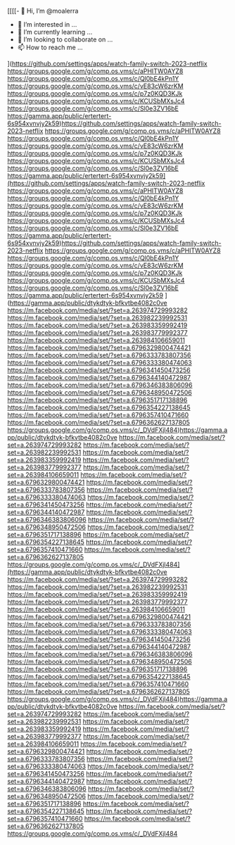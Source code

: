 [[[[- 👋 Hi, I’m @moalerra
- 👀 I’m interested in ...
- 🌱 I’m currently learning ...
- 💞️ I’m looking to collaborate on ...
- 📫 How to reach me ...

<!---
moalerra/moalerra is a ✨ special ✨ repository because its `README.md` (this file) appears on your GitHub profile.
You can click the Preview link to take a look at your changes.
--->
](https://github.com/settings/apps/watch-family-switch-2023-netflix
https://groups.google.com/g/comp.os.vms/c/aPHITW0AYZ8
https://groups.google.com/g/comp.os.vms/c/Ql0bE4kPn1Y
https://groups.google.com/g/comp.os.vms/c/vE83cW6zrKM
https://groups.google.com/g/comp.os.vms/c/p7z0KQD3KJk
https://groups.google.com/g/comp.os.vms/c/KCUSbMXsJc4
https://groups.google.com/g/comp.os.vms/c/Sl0e3ZV16bE
https://gamma.app/public/ertertert-6s954xvnvjy2k59)https://github.com/settings/apps/watch-family-switch-2023-netflix
https://groups.google.com/g/comp.os.vms/c/aPHITW0AYZ8
https://groups.google.com/g/comp.os.vms/c/Ql0bE4kPn1Y
https://groups.google.com/g/comp.os.vms/c/vE83cW6zrKM
https://groups.google.com/g/comp.os.vms/c/p7z0KQD3KJk
https://groups.google.com/g/comp.os.vms/c/KCUSbMXsJc4
https://groups.google.com/g/comp.os.vms/c/Sl0e3ZV16bE
https://gamma.app/public/ertertert-6s954xvnvjy2k59](https://github.com/settings/apps/watch-family-switch-2023-netflix
https://groups.google.com/g/comp.os.vms/c/aPHITW0AYZ8
https://groups.google.com/g/comp.os.vms/c/Ql0bE4kPn1Y
https://groups.google.com/g/comp.os.vms/c/vE83cW6zrKM
https://groups.google.com/g/comp.os.vms/c/p7z0KQD3KJk
https://groups.google.com/g/comp.os.vms/c/KCUSbMXsJc4
https://groups.google.com/g/comp.os.vms/c/Sl0e3ZV16bE
https://gamma.app/public/ertertert-6s954xvnvjy2k59)https://github.com/settings/apps/watch-family-switch-2023-netflix
https://groups.google.com/g/comp.os.vms/c/aPHITW0AYZ8
https://groups.google.com/g/comp.os.vms/c/Ql0bE4kPn1Y
https://groups.google.com/g/comp.os.vms/c/vE83cW6zrKM
https://groups.google.com/g/comp.os.vms/c/p7z0KQD3KJk
https://groups.google.com/g/comp.os.vms/c/KCUSbMXsJc4
https://groups.google.com/g/comp.os.vms/c/Sl0e3ZV16bE
https://gamma.app/public/ertertert-6s954xvnvjy2k59
](https://gamma.app/public/dtykdtyk-bfkvtbe4082c0ve
https://m.facebook.com/media/set/?set=a.263974729993282
https://m.facebook.com/media/set/?set=a.263982239992531
https://m.facebook.com/media/set/?set=a.263983359992419
https://m.facebook.com/media/set/?set=a.263983779992377
https://m.facebook.com/media/set/?set=a.263984106659011
https://m.facebook.com/media/set/?set=a.6796329800474421
https://m.facebook.com/media/set/?set=a.6796333783807356
https://m.facebook.com/media/set/?set=a.6796333380474063
https://m.facebook.com/media/set/?set=a.6796341450473256
https://m.facebook.com/media/set/?set=a.6796344140472987
https://m.facebook.com/media/set/?set=a.6796346383806096
https://m.facebook.com/media/set/?set=a.6796348950472506
https://m.facebook.com/media/set/?set=a.6796351717138896
https://m.facebook.com/media/set/?set=a.6796354227138645
https://m.facebook.com/media/set/?set=a.6796357410471660
https://m.facebook.com/media/set/?set=a.6796362627137805
https://groups.google.com/g/comp.os.vms/c/_DVdFXjl484)https://gamma.app/public/dtykdtyk-bfkvtbe4082c0ve
https://m.facebook.com/media/set/?set=a.263974729993282
https://m.facebook.com/media/set/?set=a.263982239992531
https://m.facebook.com/media/set/?set=a.263983359992419
https://m.facebook.com/media/set/?set=a.263983779992377
https://m.facebook.com/media/set/?set=a.263984106659011
https://m.facebook.com/media/set/?set=a.6796329800474421
https://m.facebook.com/media/set/?set=a.6796333783807356
https://m.facebook.com/media/set/?set=a.6796333380474063
https://m.facebook.com/media/set/?set=a.6796341450473256
https://m.facebook.com/media/set/?set=a.6796344140472987
https://m.facebook.com/media/set/?set=a.6796346383806096
https://m.facebook.com/media/set/?set=a.6796348950472506
https://m.facebook.com/media/set/?set=a.6796351717138896
https://m.facebook.com/media/set/?set=a.6796354227138645
https://m.facebook.com/media/set/?set=a.6796357410471660
https://m.facebook.com/media/set/?set=a.6796362627137805
https://groups.google.com/g/comp.os.vms/c/_DVdFXjl484](https://gamma.app/public/dtykdtyk-bfkvtbe4082c0ve
https://m.facebook.com/media/set/?set=a.263974729993282
https://m.facebook.com/media/set/?set=a.263982239992531
https://m.facebook.com/media/set/?set=a.263983359992419
https://m.facebook.com/media/set/?set=a.263983779992377
https://m.facebook.com/media/set/?set=a.263984106659011
https://m.facebook.com/media/set/?set=a.6796329800474421
https://m.facebook.com/media/set/?set=a.6796333783807356
https://m.facebook.com/media/set/?set=a.6796333380474063
https://m.facebook.com/media/set/?set=a.6796341450473256
https://m.facebook.com/media/set/?set=a.6796344140472987
https://m.facebook.com/media/set/?set=a.6796346383806096
https://m.facebook.com/media/set/?set=a.6796348950472506
https://m.facebook.com/media/set/?set=a.6796351717138896
https://m.facebook.com/media/set/?set=a.6796354227138645
https://m.facebook.com/media/set/?set=a.6796357410471660
https://m.facebook.com/media/set/?set=a.6796362627137805
https://groups.google.com/g/comp.os.vms/c/_DVdFXjl484)https://gamma.app/public/dtykdtyk-bfkvtbe4082c0ve
https://m.facebook.com/media/set/?set=a.263974729993282
https://m.facebook.com/media/set/?set=a.263982239992531
https://m.facebook.com/media/set/?set=a.263983359992419
https://m.facebook.com/media/set/?set=a.263983779992377
https://m.facebook.com/media/set/?set=a.263984106659011
https://m.facebook.com/media/set/?set=a.6796329800474421
https://m.facebook.com/media/set/?set=a.6796333783807356
https://m.facebook.com/media/set/?set=a.6796333380474063
https://m.facebook.com/media/set/?set=a.6796341450473256
https://m.facebook.com/media/set/?set=a.6796344140472987
https://m.facebook.com/media/set/?set=a.6796346383806096
https://m.facebook.com/media/set/?set=a.6796348950472506
https://m.facebook.com/media/set/?set=a.6796351717138896
https://m.facebook.com/media/set/?set=a.6796354227138645
https://m.facebook.com/media/set/?set=a.6796357410471660
https://m.facebook.com/media/set/?set=a.6796362627137805
https://groups.google.com/g/comp.os.vms/c/_DVdFXjl484
